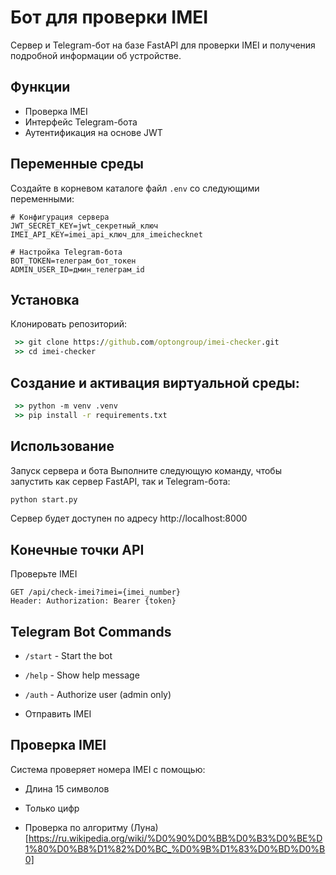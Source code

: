 # Бот для проверки IMEI

Сервер и Telegram-бот на базе FastAPI для проверки IMEI и получения подробной информации об устройстве.

## Функции

- Проверка IMEI
- Интерфейс Telegram-бота
- Аутентификация на основе JWT

## Переменные среды

Создайте в корневом каталоге файл `.env` со следующими переменными:

```
# Конфигурация сервера
JWT_SECRET_KEY=jwt_секретный_ключ
IMEI_API_KEY=imei_api_ключ_для_imeichecknet

# Настройка Telegram-бота
BOT_TOKEN=телеграм_бот_токен
ADMIN_USER_ID=дмин_телеграм_id
```

## Установка
Клонировать репозиторий:

```cmd
 >> git clone https://github.com/optongroup/imei-checker.git 
 >> cd imei-checker
```

## Создание и активация виртуальной среды:

```cmd
 >> python -m venv .venv
 >> pip install -r requirements.txt
```

## Использование
Запуск сервера и бота
Выполните следующую команду, чтобы запустить как сервер FastAPI, так и Telegram-бота:

```cmd
python start.py
```

Сервер будет доступен по адресу http://localhost:8000

## Конечные точки API

Проверьте IMEI
```
GET /api/check-imei?imei={imei_number}
Header: Authorization: Bearer {token}
```

## Telegram Bot Commands
 - `/start` - Start the bot

 - `/help` - Show help message

 - `/auth` - Authorize user (admin only)

 - Отправить IMEI

## Проверка IMEI
Система проверяет номера IMEI с помощью:

 - Длина 15 символов

 - Только цифр

 - Проверка по алгоритму (Луна)[https://ru.wikipedia.org/wiki/%D0%90%D0%BB%D0%B3%D0%BE%D1%80%D0%B8%D1%82%D0%BC_%D0%9B%D1%83%D0%BD%D0%B0]